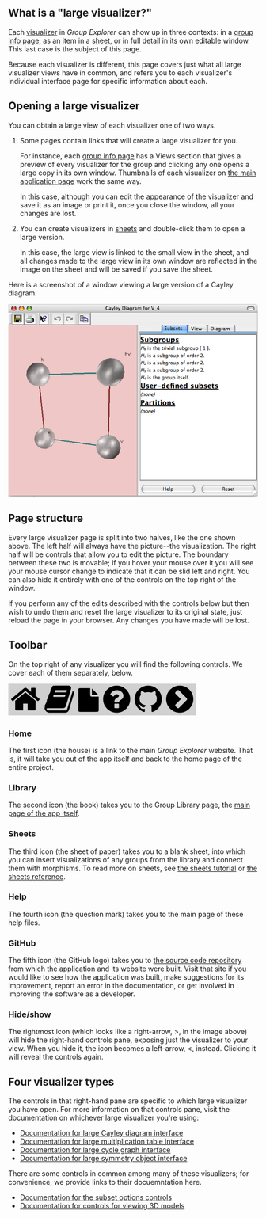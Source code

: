 
## What is a "large visualizer?"

Each [visualizer](rf-geterms.md#visualizers) in *Group Explorer* can show up
in three contexts: in a [group info page](rf-um-groupwindow.md), as an item
in a [sheet](rf-geterms.md#sheets), or in full detail in its own editable
window. This last case is the subject of this page.

Because each visualizer is different, this page covers just what all large
visualizer views have in common, and refers you to each visualizer's
individual interface page for specific information about each.

## Opening a large visualizer

You can obtain a large view of each visualizer one of two ways.

1.  Some pages contain links that will create a large visualizer for you.

    For instance, each [group info page](rf-um-groupwindow.md)
    has a Views section that gives a preview of every visualizer
    for the group and clicking any one opens a large copy
    in its own window. Thumbnails of each visualizer on
    [the main application page](rf-um-mainwindow.md) work the same way.

    In this case, although you can edit the appearance of the visualizer
    and save it as an image or print it, once you close the window,
    all your changes are lost.

2.  You can create visualizers in [sheets](rf-geterms.md#sheets)
    and double-click them to open a large version.

    In this case, the large view is linked to the small view in the sheet,
    and all changes made to the large view in its own window
    are reflected in the image on the sheet
    and will be saved if you save the sheet.

Here is a screenshot of a window viewing a large version of a Cayley
diagram.

![Screenshot of a large view of a Cayley diagram](illustration-largecd.jpg)

## Page structure

Every large visualizer page is split into two halves, like the one shown
above. The left half will always have the picture--the visualization. The
right half will be controls that allow you to edit the picture. The boundary
between these two is movable; if you hover your mouse over it you will see
your mouse cursor change to indicate that it can be slid left and right. You
can also hide it entirely with one of the controls on the top right of the
window.

If you perform any of the edits described with the controls below but then
wish to undo them and reset the large visualizer to its original state, just
reload the page in your browser.  Any changes you have made will be lost.

## Toolbar

On the top right of any visualizer you will find the following controls.
We cover each of them separately, below.

![Screenshot of the tools on the top right of a large visualizer page](large-viz-menu-icons.png)

### Home

The first icon (the house) is a link to the main *Group Explorer* website.
That is, it will take you out of the app itself and back to the home page of
the entire project.

### Library

The second icon (the book) takes you to the Group Library page, the [main
page of the app itself](rf-um-mainwindow.md).

### Sheets

The third icon (the sheet of paper) takes you to a blank sheet, into which
you can insert visualizations of any groups from the library and connect
them with morphisms.  To read more on sheets, see [the sheets
tutorial](tu-sheets.md) or [the sheets reference](rf-um-sheetwindow.md).

### Help

The fourth icon (the question mark) takes you to the main page of these help
files.

### GitHub

The fifth icon (the GitHub logo) takes you to [the source code
repository](https://github.com/nathancarter/group-explorer) from which the
application and its website were built.  Visit that site if you would like
to see how the application was built, make suggestions for its improvement,
report an error in the documentation, or get involved in improving the
software as a developer.

### Hide/show

The rightmost icon (which looks like a right-arrow, &gt;, in the image
above) will hide the right-hand controls pane, exposing just the visualizer
to your view.  When you hide it, the icon becomes a left-arrow, &lt;,
instead.  Clicking it will reveal the controls again.

## Four visualizer types

The controls in that right-hand pane are specific to which large visualizer
you have open.  For more information on that controls pane, visit the
documentation on whichever large visualizer you're using:

*   [Documentation for large Cayley diagram interface](rf-um-cd-options.md)
*   [Documentation for large multiplication table interface](rf-um-mt-options.md)
*   [Documentation for large cycle graph interface](rf-um-cg-options.md)
*   [Documentation for large symmetry object interface](rf-um-os-options.md)

There are some controls in common among many of these visualizers; for
convenience, we provide links to their docuemntation here.

*   [Documentation for the subset options controls](rf-um-subsetlistbox.md)
*   [Documentation for controls for viewing 3D models](rf-um-modelview.md)
